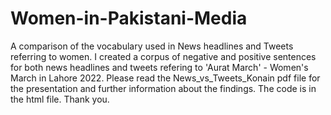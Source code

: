 # Women-in-Pakistani-Media
A comparison of the vocabulary used in News headlines and Tweets referring to women.
I created a corpus of negative and positive sentences for both news headlines and tweets refering to 'Aurat March' - Women's March in Lahore 2022.
Please read the News_vs_Tweets_Konain pdf file for the presentation and further information about the findings. 
The code is in the html file. Thank you. 
